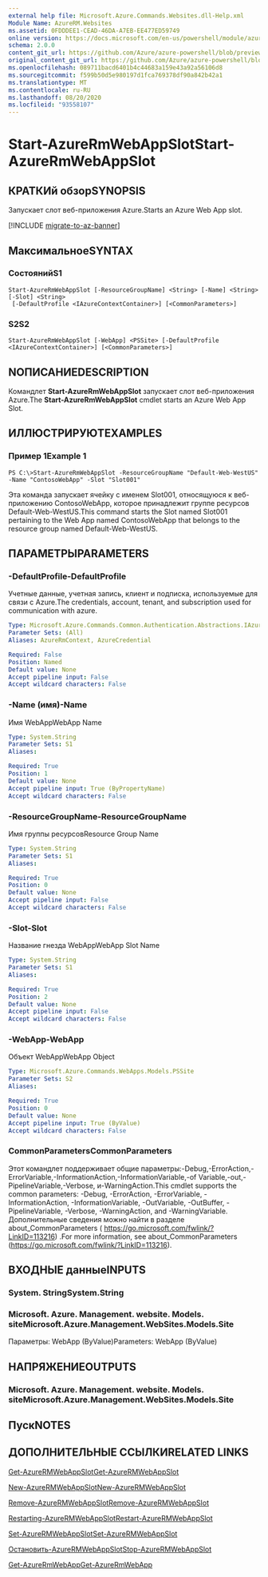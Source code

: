```yaml
---
external help file: Microsoft.Azure.Commands.Websites.dll-Help.xml
Module Name: AzureRM.Websites
ms.assetid: 0FDDDEE1-CEAD-46DA-A7EB-EE477ED59749
online version: https://docs.microsoft.com/en-us/powershell/module/azurerm.websites/start-azurermwebappslot
schema: 2.0.0
content_git_url: https://github.com/Azure/azure-powershell/blob/preview/src/ResourceManager/Websites/Commands.Websites/help/Start-AzureRmWebAppSlot.md
original_content_git_url: https://github.com/Azure/azure-powershell/blob/preview/src/ResourceManager/Websites/Commands.Websites/help/Start-AzureRmWebAppSlot.md
ms.openlocfilehash: 089711bacd6401b4c44683a159e43a92a56106d8
ms.sourcegitcommit: f599b50d5e980197d1fca769378df90a842b42a1
ms.translationtype: MT
ms.contentlocale: ru-RU
ms.lasthandoff: 08/20/2020
ms.locfileid: "93558107"
---
```

# <span data-ttu-id="2c3ce-101">Start-AzureRmWebAppSlot</span><span class="sxs-lookup"><span data-stu-id="2c3ce-101">Start-AzureRmWebAppSlot</span></span>

## <span data-ttu-id="2c3ce-102">КРАТКИй обзор</span><span class="sxs-lookup"><span data-stu-id="2c3ce-102">SYNOPSIS</span></span>
<span data-ttu-id="2c3ce-103">Запускает слот веб-приложения Azure.</span><span class="sxs-lookup"><span data-stu-id="2c3ce-103">Starts an Azure Web App slot.</span></span>

[!INCLUDE [migrate-to-az-banner](../../includes/migrate-to-az-banner.md)]

## <span data-ttu-id="2c3ce-104">Максимальное</span><span class="sxs-lookup"><span data-stu-id="2c3ce-104">SYNTAX</span></span>

### <span data-ttu-id="2c3ce-105">Состояний</span><span class="sxs-lookup"><span data-stu-id="2c3ce-105">S1</span></span>
```
Start-AzureRmWebAppSlot [-ResourceGroupName] <String> [-Name] <String> [-Slot] <String>
 [-DefaultProfile <IAzureContextContainer>] [<CommonParameters>]
```

### <span data-ttu-id="2c3ce-106">S2</span><span class="sxs-lookup"><span data-stu-id="2c3ce-106">S2</span></span>
```
Start-AzureRmWebAppSlot [-WebApp] <PSSite> [-DefaultProfile <IAzureContextContainer>] [<CommonParameters>]
```

## <span data-ttu-id="2c3ce-107">NОПИСАНИЕ</span><span class="sxs-lookup"><span data-stu-id="2c3ce-107">DESCRIPTION</span></span>
<span data-ttu-id="2c3ce-108">Командлет **Start-AzureRmWebAppSlot** запускает слот веб-приложения Azure.</span><span class="sxs-lookup"><span data-stu-id="2c3ce-108">The **Start-AzureRmWebAppSlot** cmdlet starts an Azure Web App Slot.</span></span>

## <span data-ttu-id="2c3ce-109">ИЛЛЮСТРИРУЮТ</span><span class="sxs-lookup"><span data-stu-id="2c3ce-109">EXAMPLES</span></span>

### <span data-ttu-id="2c3ce-110">Пример 1</span><span class="sxs-lookup"><span data-stu-id="2c3ce-110">Example 1</span></span>
```
PS C:\>Start-AzureRmWebAppSlot -ResourceGroupName "Default-Web-WestUS" -Name "ContosoWebApp" -Slot "Slot001"
```

<span data-ttu-id="2c3ce-111">Эта команда запускает ячейку с именем Slot001, относящуюся к веб-приложению ContosoWebApp, которое принадлежит группе ресурсов Default-Web-WestUS.</span><span class="sxs-lookup"><span data-stu-id="2c3ce-111">This command starts the Slot named Slot001 pertaining to the Web App named ContosoWebApp that belongs to the resource group named Default-Web-WestUS.</span></span>

## <span data-ttu-id="2c3ce-112">ПАРАМЕТРЫ</span><span class="sxs-lookup"><span data-stu-id="2c3ce-112">PARAMETERS</span></span>

### <span data-ttu-id="2c3ce-113">-DefaultProfile</span><span class="sxs-lookup"><span data-stu-id="2c3ce-113">-DefaultProfile</span></span>
<span data-ttu-id="2c3ce-114">Учетные данные, учетная запись, клиент и подписка, используемые для связи с Azure.</span><span class="sxs-lookup"><span data-stu-id="2c3ce-114">The credentials, account, tenant, and subscription used for communication with azure.</span></span>

```yaml
Type: Microsoft.Azure.Commands.Common.Authentication.Abstractions.IAzureContextContainer
Parameter Sets: (All)
Aliases: AzureRmContext, AzureCredential

Required: False
Position: Named
Default value: None
Accept pipeline input: False
Accept wildcard characters: False
```

### <span data-ttu-id="2c3ce-115">-Name (имя)</span><span class="sxs-lookup"><span data-stu-id="2c3ce-115">-Name</span></span>
<span data-ttu-id="2c3ce-116">Имя WebApp</span><span class="sxs-lookup"><span data-stu-id="2c3ce-116">WebApp Name</span></span>

```yaml
Type: System.String
Parameter Sets: S1
Aliases:

Required: True
Position: 1
Default value: None
Accept pipeline input: True (ByPropertyName)
Accept wildcard characters: False
```

### <span data-ttu-id="2c3ce-117">-ResourceGroupName</span><span class="sxs-lookup"><span data-stu-id="2c3ce-117">-ResourceGroupName</span></span>
<span data-ttu-id="2c3ce-118">Имя группы ресурсов</span><span class="sxs-lookup"><span data-stu-id="2c3ce-118">Resource Group Name</span></span>

```yaml
Type: System.String
Parameter Sets: S1
Aliases:

Required: True
Position: 0
Default value: None
Accept pipeline input: False
Accept wildcard characters: False
```

### <span data-ttu-id="2c3ce-119">-Slot</span><span class="sxs-lookup"><span data-stu-id="2c3ce-119">-Slot</span></span>
<span data-ttu-id="2c3ce-120">Название гнезда WebApp</span><span class="sxs-lookup"><span data-stu-id="2c3ce-120">WebApp Slot Name</span></span>

```yaml
Type: System.String
Parameter Sets: S1
Aliases:

Required: True
Position: 2
Default value: None
Accept pipeline input: False
Accept wildcard characters: False
```

### <span data-ttu-id="2c3ce-121">-WebApp</span><span class="sxs-lookup"><span data-stu-id="2c3ce-121">-WebApp</span></span>
<span data-ttu-id="2c3ce-122">Объект WebApp</span><span class="sxs-lookup"><span data-stu-id="2c3ce-122">WebApp Object</span></span>

```yaml
Type: Microsoft.Azure.Commands.WebApps.Models.PSSite
Parameter Sets: S2
Aliases:

Required: True
Position: 0
Default value: None
Accept pipeline input: True (ByValue)
Accept wildcard characters: False
```

### <span data-ttu-id="2c3ce-123">CommonParameters</span><span class="sxs-lookup"><span data-stu-id="2c3ce-123">CommonParameters</span></span>
<span data-ttu-id="2c3ce-124">Этот командлет поддерживает общие параметры:-Debug,-ErrorAction,-ErrorVariable,-InformationAction,-InformationVariable,-of Variable,-out,-PipelineVariable,-Verbose, и-WarningAction.</span><span class="sxs-lookup"><span data-stu-id="2c3ce-124">This cmdlet supports the common parameters: -Debug, -ErrorAction, -ErrorVariable, -InformationAction, -InformationVariable, -OutVariable, -OutBuffer, -PipelineVariable, -Verbose, -WarningAction, and -WarningVariable.</span></span> <span data-ttu-id="2c3ce-125">Дополнительные сведения можно найти в разделе about_CommonParameters ( https://go.microsoft.com/fwlink/?LinkID=113216) .</span><span class="sxs-lookup"><span data-stu-id="2c3ce-125">For more information, see about_CommonParameters (https://go.microsoft.com/fwlink/?LinkID=113216).</span></span>

## <span data-ttu-id="2c3ce-126">ВХОДНЫЕ данные</span><span class="sxs-lookup"><span data-stu-id="2c3ce-126">INPUTS</span></span>

### <span data-ttu-id="2c3ce-127">System. String</span><span class="sxs-lookup"><span data-stu-id="2c3ce-127">System.String</span></span>

### <span data-ttu-id="2c3ce-128">Microsoft. Azure. Management. website. Models. site</span><span class="sxs-lookup"><span data-stu-id="2c3ce-128">Microsoft.Azure.Management.WebSites.Models.Site</span></span>
<span data-ttu-id="2c3ce-129">Параметры: WebApp (ByValue)</span><span class="sxs-lookup"><span data-stu-id="2c3ce-129">Parameters: WebApp (ByValue)</span></span>

## <span data-ttu-id="2c3ce-130">НАПРЯЖЕНИЕ</span><span class="sxs-lookup"><span data-stu-id="2c3ce-130">OUTPUTS</span></span>

### <span data-ttu-id="2c3ce-131">Microsoft. Azure. Management. website. Models. site</span><span class="sxs-lookup"><span data-stu-id="2c3ce-131">Microsoft.Azure.Management.WebSites.Models.Site</span></span>

## <span data-ttu-id="2c3ce-132">Пуск</span><span class="sxs-lookup"><span data-stu-id="2c3ce-132">NOTES</span></span>

## <span data-ttu-id="2c3ce-133">ДОПОЛНИТЕЛЬНЫЕ ССЫЛКИ</span><span class="sxs-lookup"><span data-stu-id="2c3ce-133">RELATED LINKS</span></span>

[<span data-ttu-id="2c3ce-134">Get-AzureRMWebAppSlot</span><span class="sxs-lookup"><span data-stu-id="2c3ce-134">Get-AzureRMWebAppSlot</span></span>](./Get-AzureRMWebAppSlot.md)

[<span data-ttu-id="2c3ce-135">New-AzureRMWebAppSlot</span><span class="sxs-lookup"><span data-stu-id="2c3ce-135">New-AzureRMWebAppSlot</span></span>](./New-AzureRMWebAppSlot.md)

[<span data-ttu-id="2c3ce-136">Remove-AzureRMWebAppSlot</span><span class="sxs-lookup"><span data-stu-id="2c3ce-136">Remove-AzureRMWebAppSlot</span></span>](./Remove-AzureRMWebAppSlot.md)

[<span data-ttu-id="2c3ce-137">Restarting-AzureRMWebAppSlot</span><span class="sxs-lookup"><span data-stu-id="2c3ce-137">Restart-AzureRMWebAppSlot</span></span>](./Restart-AzureRMWebAppSlot.md)

[<span data-ttu-id="2c3ce-138">Set-AzureRMWebAppSlot</span><span class="sxs-lookup"><span data-stu-id="2c3ce-138">Set-AzureRMWebAppSlot</span></span>](./Set-AzureRMWebAppSlot.md)

[<span data-ttu-id="2c3ce-139">Остановить-AzureRMWebAppSlot</span><span class="sxs-lookup"><span data-stu-id="2c3ce-139">Stop-AzureRMWebAppSlot</span></span>](./Stop-AzureRMWebAppSlot.md)

[<span data-ttu-id="2c3ce-140">Get-AzureRmWebApp</span><span class="sxs-lookup"><span data-stu-id="2c3ce-140">Get-AzureRmWebApp</span></span>](./Get-AzureRmWebApp.md)
